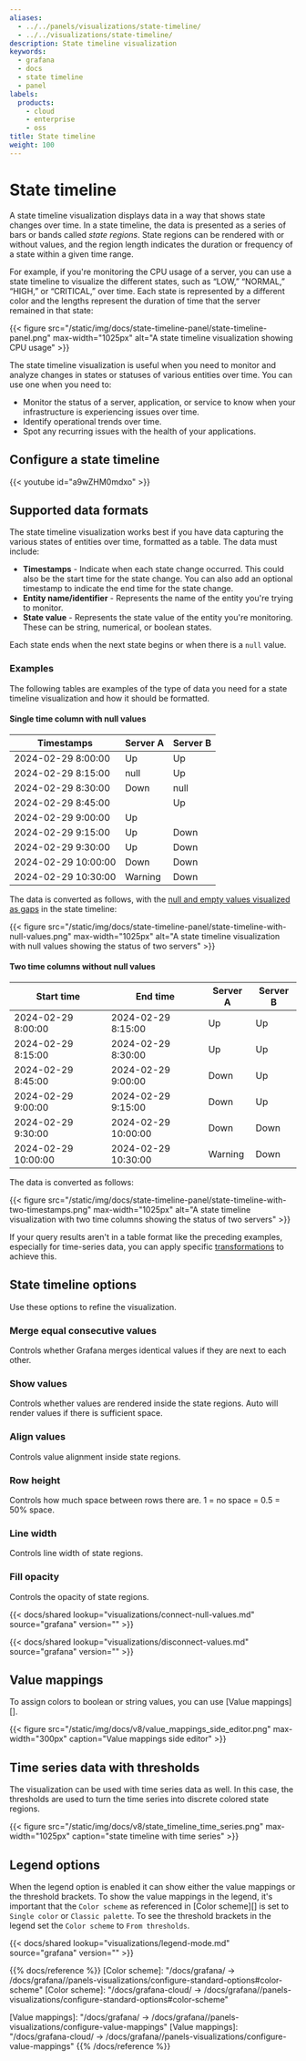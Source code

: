 ```yaml
---
aliases:
  - ../../panels/visualizations/state-timeline/
  - ../../visualizations/state-timeline/
description: State timeline visualization
keywords:
  - grafana
  - docs
  - state timeline
  - panel
labels:
  products:
    - cloud
    - enterprise
    - oss
title: State timeline
weight: 100
---
```


# State timeline

A state timeline visualization displays data in a way that shows state changes over time. In a state timeline, the data is presented as a series of bars or bands called _state regions_. State regions can be rendered with or without values, and the region length indicates the duration or frequency of a state within a given time range.

For example, if you're monitoring the CPU usage of a server, you can use a state timeline to visualize the different states, such as “LOW,” “NORMAL,” “HIGH,” or “CRITICAL,” over time. Each state is represented by a different color and the lengths represent the duration of time that the server remained in that state:

{{< figure src="/static/img/docs/state-timeline-panel/state-timeline-panel.png" max-width="1025px" alt="A state timeline visualization showing CPU usage" >}}

The state timeline visualization is useful when you need to monitor and analyze changes in states or statuses of various entities over time. You can use one when you need to:

- Monitor the status of a server, application, or service to know when your infrastructure is experiencing issues over time.
- Identify operational trends over time.
- Spot any recurring issues with the health of your applications.

## Configure a state timeline

{{< youtube id="a9wZHM0mdxo" >}}

## Supported data formats

The state timeline visualization works best if you have data capturing the various states of entities over time, formatted as a table. The data must include:

- **Timestamps** - Indicate when each state change occurred. This could also be the start time for the state change. You can also add an optional timestamp to indicate the end time for the state change.
- **Entity name/identifier** - Represents the name of the entity you're trying to monitor.
- **State value** - Represents the state value of the entity you're monitoring. These can be string, numerical, or boolean states.

Each state ends when the next state begins or when there is a `null` value.

### Examples

The following tables are examples of the type of data you need for a state timeline visualization and how it should be formatted.

#### Single time column with null values

| Timestamps          | Server A | Server B |
| ------------------- | -------- | -------- |
| 2024-02-29 8:00:00  | Up       | Up       |
| 2024-02-29 8:15:00  | null     | Up       |
| 2024-02-29 8:30:00  | Down     | null     |
| 2024-02-29 8:45:00  |          | Up       |
| 2024-02-29 9:00:00  | Up       |          |
| 2024-02-29 9:15:00  | Up       | Down     |
| 2024-02-29 9:30:00  | Up       | Down     |
| 2024-02-29 10:00:00 | Down     | Down     |
| 2024-02-29 10:30:00 | Warning  | Down     |

The data is converted as follows, with the [null and empty values visualized as gaps](https://grafana.com/docs/grafana/latest/panels-visualizations/visualizations/state-timeline/#connect-null-values) in the state timeline:

{{< figure src="/static/img/docs/state-timeline-panel/state-timeline-with-null-values.png" max-width="1025px" alt="A state timeline visualization with null values showing the status of two servers" >}}

#### Two time columns without null values

| Start time          | End time            | Server A | Server B |
| ------------------- | ------------------- | -------- | -------- |
| 2024-02-29 8:00:00  | 2024-02-29 8:15:00  | Up       | Up       |
| 2024-02-29 8:15:00  | 2024-02-29 8:30:00  | Up       | Up       |
| 2024-02-29 8:45:00  | 2024-02-29 9:00:00  | Down     | Up       |
| 2024-02-29 9:00:00  | 2024-02-29 9:15:00  | Down     | Up       |
| 2024-02-29 9:30:00  | 2024-02-29 10:00:00 | Down     | Down     |
| 2024-02-29 10:00:00 | 2024-02-29 10:30:00 | Warning  | Down     |

The data is converted as follows:

{{< figure src="/static/img/docs/state-timeline-panel/state-timeline-with-two-timestamps.png" max-width="1025px" alt="A state timeline visualization with two time columns showing the status of two servers" >}}

If your query results aren't in a table format like the preceding examples, especially for time-series data, you can apply specific [transformations](https://stackoverflow.com/questions/68887416/grafana-state-timeline-panel-with-values-states-supplied-by-label) to achieve this.

## State timeline options

Use these options to refine the visualization.

### Merge equal consecutive values

Controls whether Grafana merges identical values if they are next to each other.

### Show values

Controls whether values are rendered inside the state regions. Auto will render values if there is sufficient space.

### Align values

Controls value alignment inside state regions.

### Row height

Controls how much space between rows there are. 1 = no space = 0.5 = 50% space.

### Line width

Controls line width of state regions.

### Fill opacity

Controls the opacity of state regions.

{{< docs/shared lookup="visualizations/connect-null-values.md" source="grafana" version="<GRAFANA VERSION>" >}}

{{< docs/shared lookup="visualizations/disconnect-values.md" source="grafana" version="<GRAFANA VERSION>" >}}

## Value mappings

To assign colors to boolean or string values, you can use [Value mappings][].

{{< figure src="/static/img/docs/v8/value_mappings_side_editor.png" max-width="300px" caption="Value mappings side editor" >}}

## Time series data with thresholds

The visualization can be used with time series data as well. In this case, the thresholds are used to turn the time series into discrete colored state regions.

{{< figure src="/static/img/docs/v8/state_timeline_time_series.png" max-width="1025px" caption="state timeline with time series" >}}

## Legend options

When the legend option is enabled it can show either the value mappings or the threshold brackets. To show the value mappings in the legend, it's important that the `Color scheme` as referenced in [Color scheme][] is set to `Single color` or `Classic palette`. To see the threshold brackets in the legend set the `Color scheme` to `From thresholds`.

{{< docs/shared lookup="visualizations/legend-mode.md" source="grafana" version="<GRAFANA VERSION>" >}}

{{% docs/reference %}}
[Color scheme]: "/docs/grafana/ -> /docs/grafana/<GRAFANA VERSION>/panels-visualizations/configure-standard-options#color-scheme"
[Color scheme]: "/docs/grafana-cloud/ -> /docs/grafana/<GRAFANA VERSION>/panels-visualizations/configure-standard-options#color-scheme"

[Value mappings]: "/docs/grafana/ -> /docs/grafana/<GRAFANA VERSION>/panels-visualizations/configure-value-mappings"
[Value mappings]: "/docs/grafana-cloud/ -> /docs/grafana/<GRAFANA VERSION>/panels-visualizations/configure-value-mappings"
{{% /docs/reference %}}
